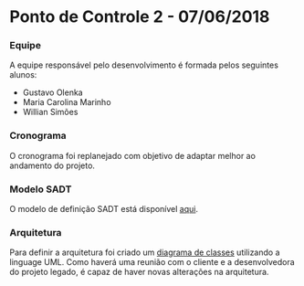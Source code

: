 # Ponto de Controle 2 - 07/06/2018

### Equipe

A equipe responsável pelo desenvolvimento é formada pelos seguintes alunos:
- Gustavo Olenka
- Maria Carolina Marinho
- Willian Simões


### Cronograma
O cronograma foi replanejado com objetivo de adaptar melhor ao andamento do projeto. 

### Modelo SADT
O modelo de definição SADT está disponível [aqui](https://www.draw.io/?state=%7B"ids":%5B"1HAy4KxSCu0RNXnpZJzoznYDO71nZoZAg"%5D,"action":"open","userId":"107195099836693086642"%7D).

### Arquitetura
Para definir a arquitetura foi criado um [diagrama de classes](https://www.draw.io/#G1GdugSNIjK-dm_Zlc3UIMKm0lG9sySdDm) utilizando a linguage UML.
Como haverá uma reunião com o cliente e a desenvolvedora do projeto legado, é capaz de haver novas alterações na arquitetura.







